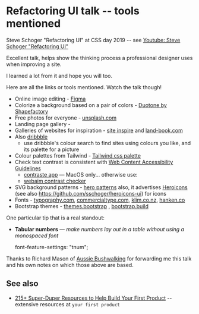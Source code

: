 ﻿# Refactoring UI talk -- tools mentioned

Steve Schoger  "Refactoring UI" at CSS day 2019 -- see [Youtube: Steve Schoger  "Refactoring UI"](https://www.youtube.com/watch?v=7Z9rrryIOC4)

Excellent talk, helps show the thinking process a professional designer uses when improving a site.

I learned a lot from it and hope you will too.

Here are all the links or tools mentioned. Watch the talk though!

 - Online image editing - [Figma](https://www.figma.com/)
 - Colorize a background based on a pair of colors - [Duotone by Shapefactory](https://duotone.shapefactory.co/)
 - Free photos for everyone - [unsplash.com](https://unsplash.com)
 - Landing page gallery -
 - Galleries of websites for inspiration - [site inspire](https://www.siteinspire.com) and [land-book.com](https://land-book.com)
 - Also [dribbble](https://dribbble.com/)
   - use dribbble's colour search to find sites using colours you like, and its palette for a picture
- Colour palettes from Tailwind - [Tailwind css palette](https://tailwindcss.com/docs/customizing-colors/#default-color-palette)
- Check text contrast is consistent with [Web Content Accessibility Guidelines](https://www.w3.org/TR/UNDERSTANDING-WCAG20/visual-audio-contrast-contrast.html)
   - [contraste app](https://contrasteapp.com) &mdash; MacOS only... otherwise use:
   - [webaim contrast checker](https://webaim.org/resources/contrastchecker/)
- SVG background patterns - [hero patterns](http://www.heropatterns.com/)  also, it advertises [Heroicons](http://www.heroicons.com/) (see also <https://github.com/sschoger/heroicons-ui>) for icons
- Fonts - [typography.com](https://www.typography.com), [commercialtype.com](https://commercialtype.com), [klim.co.nz](https://klim.co.nz), [hanken.co](https://hanken.co)
- Bootstrap themes - [themes.bootstrap](https://themes.getbootstrap.com/) , [bootstrap.build](https://bootstrap.build/)

One particular tip that is a real standout:

- **Tabular numbers** &mdash; *make numbers lay out in a table without using a monospaced font*

    font-feature-settings: "tnum";

Thanks to Richard Mason of [Aussie Bushwalking](https://www.aussiebushwalking.com) for forwarding me this talk and his own notes on which those above are based.

## See also

- [215+ Super-Duper Resources to Help Build Your First Product](https://yourfirstproduct.com/Info/Resources) -- extensive resources at `your first product`